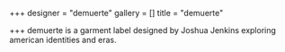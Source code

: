 +++
designer = "demuerte"
gallery = []
title = "demuerte"

+++
demuerte is a garment label designed by Joshua Jenkins exploring american identities and eras.